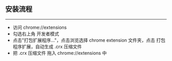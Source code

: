 ## 安装流程
-----------------
- 访问 chrome://extensions
- 勾选右上角 开发者模式
- 点击"打包扩展程序..."，点击浏览选择 chrome extension 文件夹，点击 打包程序扩展，自动生成 .crx 压缩文件
- 把 .crx 压缩文件 拖入 chrome://extensions 中
